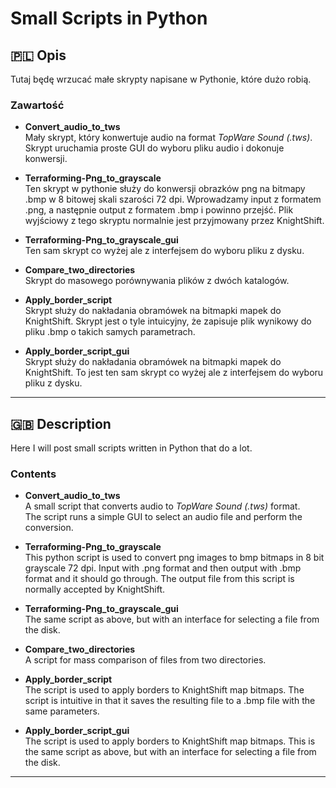 # Small Scripts in Python

## 🇵🇱 Opis
Tutaj będę wrzucać małe skrypty napisane w Pythonie, które dużo robią.

### Zawartość
- **Convert_audio_to_tws**  
  Mały skrypt, który konwertuje audio na format *TopWare Sound (.tws)*.  
  Skrypt uruchamia proste GUI do wyboru pliku audio i dokonuje konwersji.

- **Terraforming-Png_to_grayscale**  
  Ten skrypt w pythonie służy do konwersji obrazków png na bitmapy .bmp w 8 bitowej skali szarości 72 dpi.
  Wprowadzamy input z formatem .png, a następnie output z formatem .bmp i powinno przejść.
  Plik wyjściowy z tego skryptu normalnie jest przyjmowany przez KnightShift.
  
- **Terraforming-Png_to_grayscale_gui**  
  Ten sam skrypt co wyżej ale z interfejsem do wyboru pliku z dysku.

- **Compare_two_directories**  
  Skrypt do masowego porównywania plików z dwóch katalogów.
  
- **Apply_border_script**  
  Skrypt służy do nakładania obramówek na bitmapki mapek do KnightShift. 
  Skrypt jest o tyle intuicyjny, że zapisuje plik wynikowy do pliku .bmp o takich samych parametrach.

- **Apply_border_script_gui**  
  Skrypt służy do nakładania obramówek na bitmapki mapek do KnightShift. 
  To jest ten sam skrypt co wyżej ale z interfejsem do wyboru pliku z dysku.
  
---

## 🇬🇧 Description
Here I will post small scripts written in Python that do a lot.

### Contents
- **Convert_audio_to_tws**  
  A small script that converts audio to *TopWare Sound (.tws)* format.  
  The script runs a simple GUI to select an audio file and perform the conversion.

- **Terraforming-Png_to_grayscale**  
  This python script is used to convert png images to bmp bitmaps in 8 bit grayscale 72 dpi.
  Input with .png format and then output with .bmp format and it should go through.
  The output file from this script is normally accepted by KnightShift.

- **Terraforming-Png_to_grayscale_gui**  
  The same script as above, but with an interface for selecting a file from the disk.
  
- **Compare_two_directories**  
  A script for mass comparison of files from two directories.
  
- **Apply_border_script**  
  The script is used to apply borders to KnightShift map bitmaps. 
  The script is intuitive in that it saves the resulting file to a .bmp file with the same parameters.

- **Apply_border_script_gui**  
  The script is used to apply borders to KnightShift map bitmaps. 
  This is the same script as above, but with an interface for selecting a file from the disk.

---
